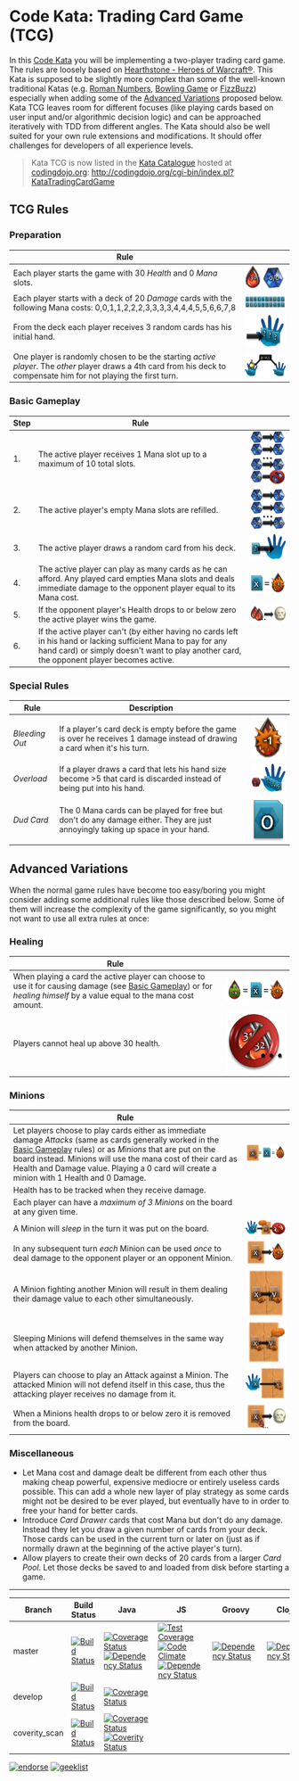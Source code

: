 # Code Kata: Trading Card Game (TCG)

In this [Code Kata](http://en.wikipedia.org/wiki/Kata_\(programming\)) you will be implementing a two-player trading card game. The rules are loosely based on [Hearthstone - Heroes of Warcraft®](http://us.battle.net/hearthstone/en/). This Kata is supposed to be slightly more complex than some of the well-known traditional Katas (e.g. [Roman Numbers](http://codingdojo.org/cgi-bin/wiki.pl?KataRomanNumerals), [Bowling Game](http://codingdojo.org/cgi-bin/wiki.pl?KataBowling) or [FizzBuzz](http://codingdojo.org/cgi-bin/wiki.pl?KataFizzBuzz)) especially when adding some of the [Advanced Variations](#AdvancedVariations) proposed below. Kata TCG leaves room for different focuses (like playing cards based on user input and/or algorithmic decision logic) and can be approached iteratively with TDD from different angles. The Kata should also be well suited for your own rule extensions and modifications. It should offer challenges for developers of all experience levels.

> Kata TCG is now listed in the [Kata Catalogue](http://codingdojo.org/cgi-bin/index.pl?KataCatalogue) hosted at [codingdojo.org](http://codingdojo.org/): <http://codingdojo.org/cgi-bin/index.pl?KataTradingCardGame>

## TCG Rules

### Preparation

| Rule | |
| --- | --- |
| Each player starts the game with 30 _Health_ and 0 _Mana_ slots. | ![Starting Health and Mana](doc/Preparation1_StartingHealthAndMana.png) |
| Each player starts with a deck of 20 _Damage_ cards with the following Mana costs: 0,0,1,1,2,2,2,3,3,3,3,4,4,4,5,5,6,6,7,8 | ![Default Starting Deck](doc/Preparation2_DefaultStartingDeck.png) |
| From the deck each player receives 3 random cards has his initial hand. | ![Draw Starting Hand](doc/Preparation3_DrawStartingHand.png) |
| One player is randomly chosen to be the starting _active player_. The _other_ player draws a 4th card from his deck to compensate him for not playing the first turn. | ![Starting Player and Extra Card](doc/Preparation4_StartingPlayerAndExtraCard.png) |

### <a name="BasicGameplay"/> Basic Gameplay

| Step | Rule | |
| --- | --- | --- |
| 1. | The active player receives 1 Mana slot up to a maximum of 10 total slots. | ![Receiving Mana Slot](doc/Basic1_ReceivingManaSlot.png) |
| 2. | The active player's empty Mana slots are refilled. | ![Mana Refill](doc/Basic2_ManaRefill.png) |
| 3. | The active player draws a random card from his deck. | ![Draw Card](doc/Basic3_DrawCard.png) |
| 4. | The active player can play as many cards as he can afford. Any played card empties Mana slots and deals immediate damage  to the opponent player equal to its Mana cost. | ![Cause Damage](doc/Basic4_CauseDamage.png) |
| 5. | If the opponent player's Health drops to or below zero the active player wins the game. | ![Kill Opponent](doc/Basic5_KillOpponent.png) |                                                                                     
| 6. | If the active player can't (by either having no cards left in his hand or lacking sufficient Mana to pay for any hand card) or simply doesn't want to play another card, the opponent player becomes active. | |

### Special Rules

| Rule | Description | |
| --- | --- | --- |
| _Bleeding Out_ | If a player's card deck is empty before the game is over he receives 1 damage instead of drawing a card when it's his turn. | ![Bleedout](doc/Special1_Bleedout.png) |
| _Overload_ | If a player draws a card that lets his hand size become >5 that card is discarded instead of being put into his hand. | ![Overload](doc/Special2_Overload.png) |              
| _Dud Card_ | The 0 Mana cards can be played for free but don't do any damage either. They are just annoyingly taking up space in your hand. | ![Dud Card](doc/Special3_DudCard.png) |

## <a name="AdvancedVariations"/> Advanced Variations

When the normal game rules have become too easy/boring you might consider adding some additional rules like those described below. Some of them will increase the complexity of the game significantly, so you might not want to use all extra rules at once:

### Healing

| Rule | |
| --- | --- |
| When playing a card the active player can choose to use it for causing damage (see [Basic Gameplay](#BasicGameplay)) or for _healing himself_ by a value equal to the mana cost amount. | ![Healing](doc/Healing1_Healing.png) |
| Players cannot heal up above 30 health. | ![Health Cap](doc/Healing2_HealthCap.png) |

### Minions

| Rule | |
| --- | --- |
| Let players choose to play cards either as immediate damage _Attacks_ (same as cards generally worked in the [Basic Gameplay](#BasicGameplay) rules) or as _Minions_ that are put on the board instead. Minions will use the mana cost of their card as Health and Damage value. Playing a 0 card will create a minion with 1 Health and 0 Damage. | ![Playing Card as Minion](doc/Minions1_PlayingCardAsMinion.png) |
| Health has to be tracked when they receive damage. ||
| Each player can have a _maximum of 3 Minions_ on the board at any given time. | | 
| A Minion will _sleep_ in the turn it was put on the board. | ![Sleeping on first turn](doc/Minions2_SleepingOnFirstTurn.png) |
| In any subsequent turn _each_ Minion can be used _once_ to deal damage to the opponent player or an opponent Minion. | ![Attacking Opponent or enemy Minion](doc/Minions3_AttackingOpponentOrEnemyMinion.png) |
| A Minion fighting another Minion will result in them dealing their damage value to each other simultaneously. | ![Simultaneous Damage](doc/Minions4_SimultaneousDamage.png) |
| Sleeping Minions will defend themselves in the same way when attacked by another Minion. | ![Sleeping Minions fight back](doc/Minions5_SleepingMinionsFightBack.png) |
| Players can choose to play an Attack against a Minion. The attacked Minion will not defend itself in this case, thus the attacking player receives no damage from it. | ![Player fighting Minion](doc/Minions6_PlayerFightingMinion.png) |
| When a Minions health drops to or below zero it is removed from the board. | ![Kill Minion](doc/Minions7_KillMinion.png) | 

### Miscellaneous

- Let Mana cost and damage dealt be different from each other thus making cheap powerful, expensive mediocre or entirely useless cards possible. This can add a whole new layer of play strategy as some cards might not be desired to be ever played, but eventually have to in order to free your hand for better cards.
- Introduce _Card Drawer_ cards that cost Mana but don't do any damage. Instead they let you draw a given number of cards from your deck. Those cards can be used in the current turn or later on (just as if normally drawn at the beginning of the active player's turn).
- Allow players to create their own decks of 20 cards from a larger _Card Pool_. Let those decks be saved to and loaded from disk before starting a game.

---

| Branch | Build Status | Java | JS | Groovy | Clojure |
| --- | --- | --- | --- | --- | --- |
| master | [![Build Status](https://travis-ci.org/bkimminich/kata-tcg.svg?branch=master)](https://travis-ci.org/bkimminich/kata-tcg) | [![Coverage Status](https://coveralls.io/repos/bkimminich/kata-tcg/badge.png?branch=master)](https://coveralls.io/r/bkimminich/kata-tcg?branch=master) [![Dependency Status](https://www.versioneye.com/user/projects/544a3042c310f980320000d1/badge.svg?style=flat)](https://www.versioneye.com/user/projects/544a3042c310f980320000d1) | [![Test Coverage](https://codeclimate.com/github/bkimminich/kata-tcg/badges/coverage.svg)](https://codeclimate.com/github/bkimminich/kata-tcg) [![Code Climate](https://codeclimate.com/github/bkimminich/kata-tcg/badges/gpa.svg)](https://codeclimate.com/github/bkimminich/kata-tcg) [![Dependency Status](https://www.versioneye.com/user/projects/544a3040c310f96cf00000fa/badge.svg?style=flat)](https://www.versioneye.com/user/projects/544a3040c310f96cf00000fa) | [![Dependency Status](https://www.versioneye.com/user/projects/544a3042c310f90e740000ce/badge.svg?style=flat)](https://www.versioneye.com/user/projects/544a3042c310f90e740000ce) | [![Dependency Status](https://www.versioneye.com/user/projects/544a3042c310f9bcb5000126/badge.svg?style=flat)](https://www.versioneye.com/user/projects/544a3042c310f9bcb5000126) |
| develop | [![Build Status](https://travis-ci.org/bkimminich/kata-tcg.svg?branch=develop)](https://travis-ci.org/bkimminich/kata-tcg) | [![Coverage Status](https://coveralls.io/repos/bkimminich/kata-tcg/badge.png?branch=develop)](https://coveralls.io/r/bkimminich/kata-tcg?branch=develop) | | | |
| coverity_scan | [![Build Status](https://travis-ci.org/bkimminich/kata-tcg.svg?branch=coverity_scan)](https://travis-ci.org/bkimminich/kata-tcg) | [![Coverage Status](https://coveralls.io/repos/bkimminich/kata-tcg/badge.png?branch=coverity_scan)](https://coveralls.io/r/bkimminich/kata-tcg?branch=coverity_scan) [![Coverity Status](https://scan.coverity.com/projects/2931/badge.svg)](https://scan.coverity.com/projects/2931) | | | |

[![endorse](https://api.coderwall.com/bkimminich/endorsecount.png)](https://coderwall.com/bkimminich)
[![geeklist](http://img.shields.io/badge/geeklist-%5E5-green.svg)](https://geekli.st/bkimminich/i-created-a-versatile-trading-card-game-code-kata)
